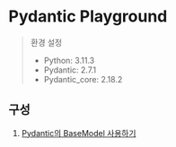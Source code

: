 # Pydantic Playground

> 환경 설정
> - Python: 3.11.3
> - Pydantic: 2.7.1
> - Pydantic_core: 2.18.2

## 구성

1. [Pydantic의 BaseModel 사용하기](https://sykeem.tistory.com/entry/Pydantic-Pydantic%EC%9D%98-BaseModel-%EC%82%AC%EC%9A%A9%ED%95%98%EA%B8%B0)